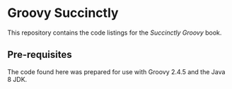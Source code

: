 # Groovy Succinctly

This repository contains the code listings for the _Succinctly Groovy_ book.

## Pre-requisites

The code found here was prepared for use with Groovy 2.4.5 and the Java 8 JDK.

